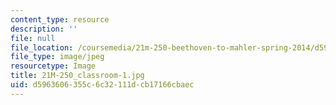 ```yaml
---
content_type: resource
description: ''
file: null
file_location: /coursemedia/21m-250-beethoven-to-mahler-spring-2014/d5963606355c6c32111dcb17166cbaec_21M-250_classroom-1.jpg
file_type: image/jpeg
resourcetype: Image
title: 21M-250_classroom-1.jpg
uid: d5963606-355c-6c32-111d-cb17166cbaec
---
```

